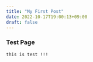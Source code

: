 ```yaml
---
title: "My First Post"
date: 2022-10-17T19:00:13+09:00
draft: false
---
```

### Test Page
```
this is test !!!
```
